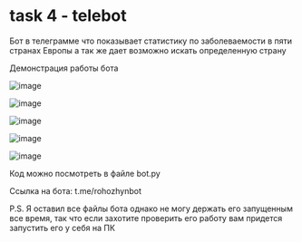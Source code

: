 # task 4 - telebot

Бот в телеграмме что показывает статистику по заболеваемости в пяти странах Европы а так же дает возможно искать определенную страну

Демонстрация работы бота

![image](https://user-images.githubusercontent.com/85611892/123245876-e76dc300-d4ed-11eb-9602-eaada2650566.png)

![image](https://user-images.githubusercontent.com/85611892/123245944-f785a280-d4ed-11eb-8c9b-df079a6ae18f.png)

![image](https://user-images.githubusercontent.com/85611892/123246035-0ec49000-d4ee-11eb-9525-b3184dbd2398.png)

![image](https://user-images.githubusercontent.com/85611892/123246131-23a12380-d4ee-11eb-9308-22a41e4f3448.png)

![image](https://user-images.githubusercontent.com/85611892/123246215-3a477a80-d4ee-11eb-9d9d-ffe00602ac56.png)

Код можно посмотреть в файле bot.py

Ссылка на бота: t.me/rohozhynbot 

P.S. 
Я оставил все файлы бота однако не могу держать его запущенным все время, так что если захотите проверить его работу вам придется запустить его у себя на ПК
